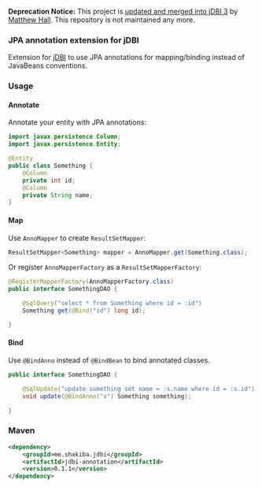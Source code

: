 **Deprecation Notice:** This project is [updated and merged into jDBI 3](https://github.com/jdbi/jdbi/tree/jdbi3/jpa) by [Matthew Hall](https://github.com/qualidafial). This repository is not maintained any more.

### JPA annotation extension for jDBI

Extension for [jDBI](https://github.com/brianm/jdbi/) to use JPA annotations for mapping/binding instead of JavaBeans conventions.

### Usage

#### Annotate

Annotate your entity with JPA annotations:

```java
import javax.persistence.Column;
import javax.persistence.Entity;

@Entity
public class Something {
    @Column
    private int id;
    @Column
    private String name;
}
```

#### Map

Use `AnnoMapper` to create `ResultSetMapper`:

```java
ResultSetMapper<Something> mapper = AnnoMapper.get(Something.class);
```

Or register `AnnoMapperFactory` as a `ResultSetMapperFactory`:

```java
@RegisterMapperFactory(AnnoMapperFactory.class)
public interface SomethingDAO {

    @SqlQuery("select * from Something where id = :id")
    Something get(@Bind("id") long id);

}
```
#### Bind

Use `@BindAnno` instead of `@BindBean` to bind annotated classes.

```java
public interface SomethingDAO {

    @SqlUpdate("update something set name = :s.name where id = :s.id")
    void update(@BindAnno("s") Something something);

}
```

### Maven

```xml
<dependency>
    <groupId>me.shakiba.jdbi</groupId>
    <artifactId>jdbi-annotation</artifactId>
    <version>0.1.1</version>
</dependency>
```
